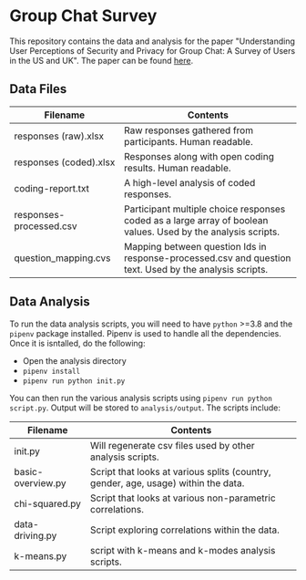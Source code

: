 # Group Chat Survey
This repository contains the data and analysis for the paper "Understanding User Perceptions of Security and Privacy for Group Chat: A Survey of Users in the US and UK". The paper can be found [here](https://dl.acm.org/doi/10.1145/3427228.3427275). 

## Data Files

| Filename | Contents |
| -------- | -------- |
| responses (raw).xlsx | Raw responses gathered from participants. Human readable. |
| responses (coded).xlsx | Responses along with open coding results. Human readable. |
| coding-report.txt | A high-level analysis of coded responses. |
| responses-processed.csv | Participant multiple choice responses coded as a large array of boolean values. Used by the analysis scripts. |
| question_mapping.cvs | Mapping between question Ids in response-processed.csv and question text. Used by the analysis scripts. |

## Data Analysis

To run the data analysis scripts, you will need to have `python` >=3.8 and the `pipenv` package installed. Pipenv is used to handle all the dependencies. Once it is isntalled, do the following:

* Open the analysis directory
* `pipenv install`
* `pipenv run python init.py`

You can then run the various analysis scripts using `pipenv run python script.py`. Output will be stored to `analysis/output`. The scripts include:

| Filename | Contents |
| -------- | -------- |
| init.py | Will regenerate csv files used by other analysis scripts. |
| basic-overview.py | Script that looks at various splits (country, gender, age, usage) within the data. |
| chi-squared.py | Script that looks at various non-parametric correlations. |
| data-driving.py | Script exploring correlations within the data. |
| k-means.py | script with k-means and k-modes analysis scripts. |
